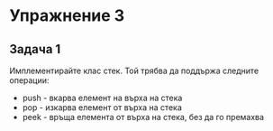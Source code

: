 # Упражнение 3

## Задача 1
Имплементирайте клас стек. Той трябва да поддържа следните операции:
- push - вкарва елемент на върха на стека
- pop - изкарва елемент от върха на стека
- peek - връща елемента от върха на стека, без да го премахва
